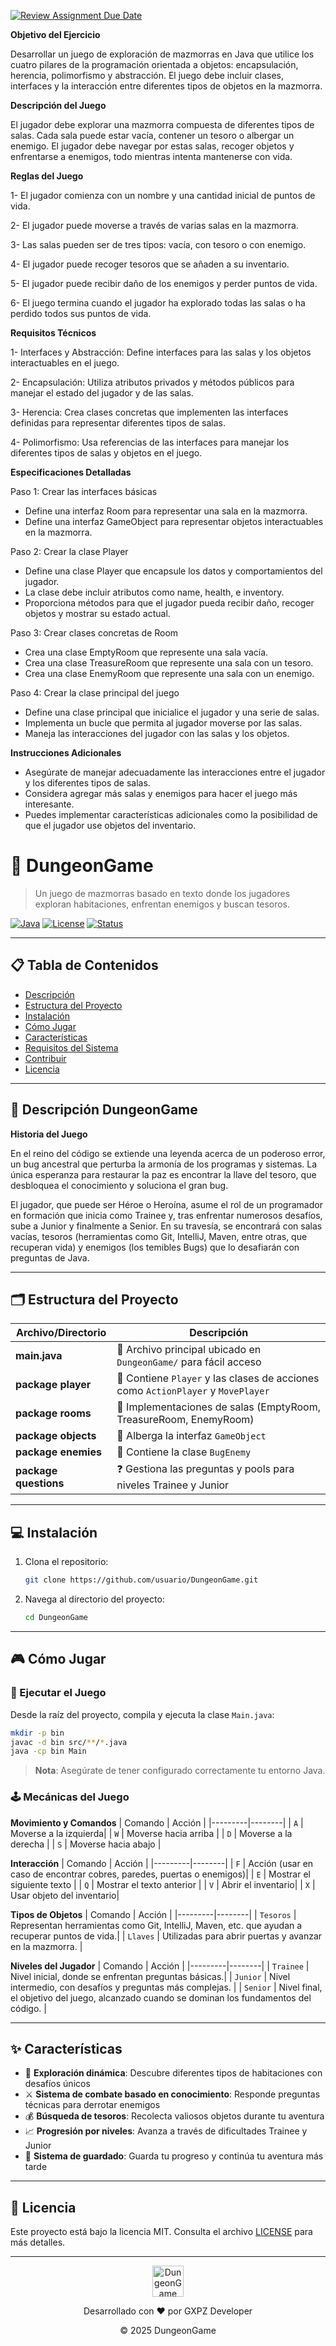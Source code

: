 [![Review Assignment Due Date](https://classroom.github.com/assets/deadline-readme-button-22041afd0340ce965d47ae6ef1cefeee28c7c493a6346c4f15d667ab976d596c.svg)](https://classroom.github.com/a/fZvJ74jt)

**Objetivo del Ejercicio**

Desarrollar un juego de exploración de mazmorras en Java que utilice los cuatro pilares de la programación orientada a objetos: encapsulación, herencia, polimorfismo y abstracción. El juego debe incluir clases, interfaces y la interacción entre diferentes tipos de objetos en la mazmorra.


**Descripción del Juego**

El jugador debe explorar una mazmorra compuesta de diferentes tipos de salas. Cada sala puede estar vacía, contener un tesoro o albergar un enemigo. El jugador debe navegar por estas salas, recoger objetos y enfrentarse a enemigos, todo mientras intenta mantenerse con vida.


**Reglas del Juego**

1- El jugador comienza con un nombre y una cantidad inicial de puntos de vida.

2- El jugador puede moverse a través de varias salas en la mazmorra.

3- Las salas pueden ser de tres tipos: vacía, con tesoro o con enemigo.

4- El jugador puede recoger tesoros que se añaden a su inventario.

5- El jugador puede recibir daño de los enemigos y perder puntos de vida.

6- El juego termina cuando el jugador ha explorado todas las salas o ha perdido todos sus puntos de vida.



**Requisitos Técnicos**

1- Interfaces y Abstracción: Define interfaces para las salas y los objetos interactuables en el juego.

2- Encapsulación: Utiliza atributos privados y métodos públicos para manejar el estado del jugador y de las salas.

3- Herencia: Crea clases concretas que implementen las interfaces definidas para representar diferentes tipos de salas.

4- Polimorfismo: Usa referencias de las interfaces para manejar los diferentes tipos de salas y objetos en el juego.



**Especificaciones Detalladas**

Paso 1: Crear las interfaces básicas
  - Define una interfaz Room para representar una sala en la mazmorra.
  - Define una interfaz GameObject para representar objetos interactuables en la mazmorra.

Paso 2: Crear la clase Player
  - Define una clase Player que encapsule los datos y comportamientos del jugador.
  - La clase debe incluir atributos como name, health, e inventory.
  - Proporciona métodos para que el jugador pueda recibir daño, recoger objetos y mostrar su estado actual.

Paso 3: Crear clases concretas de Room
  - Crea una clase EmptyRoom que represente una sala vacía.
  - Crea una clase TreasureRoom que represente una sala con un tesoro.
  - Crea una clase EnemyRoom que represente una sala con un enemigo.

Paso 4: Crear la clase principal del juego
  - Define una clase principal que inicialice el jugador y una serie de salas.
  - Implementa un bucle que permita al jugador moverse por las salas.
  - Maneja las interacciones del jugador con las salas y los objetos.

**Instrucciones Adicionales**
  - Asegúrate de manejar adecuadamente las interacciones entre el jugador y los diferentes tipos de salas.
  - Considera agregar más salas y enemigos para hacer el juego más interesante.
  - Puedes implementar características adicionales como la posibilidad de que el jugador use objetos del inventario.



# 🏰 DungeonGame

> Un juego de mazmorras basado en texto donde los jugadores exploran habitaciones, enfrentan enemigos y buscan tesoros.

[![Java](https://img.shields.io/badge/Java-8%2B-orange)](https://www.java.com/)
[![License](https://img.shields.io/badge/License-MIT-blue)](LICENSE)
[![Status](https://img.shields.io/badge/Status-En%20Desarrollo-green)](STATUS)

---

## 📋 Tabla de Contenidos

- [Descripción](#-descripción)
- [Estructura del Proyecto](#-estructura-del-proyecto)
- [Instalación](#-instalación)
- [Cómo Jugar](#-cómo-jugar)
- [Características](#-características)
- [Requisitos del Sistema](#-requisitos-del-sistema)
- [Contribuir](#-contribuir)
- [Licencia](#-licencia)

---

## 📝 Descripción **DungeonGame**

**Historia del Juego** 

En el reino del código se extiende una leyenda acerca de un poderoso error, un bug ancestral que perturba la armonía de los programas y sistemas. La única esperanza para restaurar la paz es encontrar la llave del tesoro, que desbloquea el conocimiento y soluciona el gran bug.

El jugador, que puede ser Héroe o Heroína, asume el rol de un programador en formación que inicia como Trainee y, tras enfrentar numerosos desafíos, sube a Junior y finalmente a Senior. En su travesía, se encontrará con salas vacías, tesoros (herramientas como Git, IntelliJ, Maven, entre otras, que recuperan vida) y enemigos (los temibles Bugs) que lo desafiarán con preguntas de Java.


---

## 🗂️ Estructura del Proyecto

| Archivo/Directorio | Descripción |
|-------------------|-------------|
| **main.java** | 📄 Archivo principal ubicado en `DungeonGame/` para fácil acceso |
| **package player** | 👤 Contiene `Player` y las clases de acciones como `ActionPlayer` y `MovePlayer` |
| **package rooms** | 🚪 Implementaciones de salas (EmptyRoom, TreasureRoom, EnemyRoom) |
| **package objects** | 🎒 Alberga la interfaz `GameObject` |
| **package enemies** | 👾 Contiene la clase `BugEnemy` |
| **package questions** | ❓ Gestiona las preguntas y pools para niveles Trainee y Junior |

---

## 💻 Instalación

1. Clona el repositorio:
   ```bash
   git clone https://github.com/usuario/DungeonGame.git
   ```

2. Navega al directorio del proyecto:
   ```bash
   cd DungeonGame
   ```

---

## 🎮 Cómo Jugar

### 🚀 Ejecutar el Juego

Desde la raíz del proyecto, compila y ejecuta la clase `Main.java`:

```bash
mkdir -p bin
javac -d bin src/**/*.java
java -cp bin Main
```

> **Nota**: Asegúrate de tener configurado correctamente tu entorno Java.

### 🕹️ Mecánicas del Juego

**Movimiento y Comandos**
| Comando | Acción |
|---------|--------|
| `A` | Moverse a la izquierda|
| `W` | Moverse hacia arriba |
| `D` | Moverse a la derecha |
| `S` | Moverse hacia abajo |

**Interacción**
| Comando | Acción |
|---------|--------|
| `F` | Acción (usar en caso de encontrar cobres, paredes, puertas o enemigos)|
| `E` | Mostrar el siguiente texto |
| `Q` | Mostrar el texto anterior |
| `V` | Abrir el inventario|
| `X` | Usar objeto del inventario|

**Tipos de Objetos**
| Comando | Acción |
|---------|--------|
| `Tesoros` | Representan herramientas como Git, IntelliJ, Maven, etc. que ayudan a recuperar puntos de vida.|
| `Llaves` | Utilizadas para abrir puertas y avanzar en la mazmorra. |

**Niveles del Jugador**
| Comando | Acción |
|---------|--------|
| `Trainee` | Nivel inicial, donde se enfrentan preguntas básicas.|
| `Junior` | Nivel intermedio, con desafíos y preguntas más complejas. |
| `Senior` | Nivel final, el objetivo del juego, alcanzado cuando se dominan los fundamentos del código. |


---

## ✨ Características

- 🧭 **Exploración dinámica**: Descubre diferentes tipos de habitaciones con desafíos únicos
- ⚔️ **Sistema de combate basado en conocimiento**: Responde preguntas técnicas para derrotar enemigos
- 💰 **Búsqueda de tesoros**: Recolecta valiosos objetos durante tu aventura
- 📈 **Progresión por niveles**: Avanza a través de dificultades Trainee y Junior
- 🔄 **Sistema de guardado**: Guarda tu progreso y continúa tu aventura más tarde


---

## 📜 Licencia

Este proyecto está bajo la licencia MIT. Consulta el archivo [LICENSE](LICENSE) para más detalles.

---

<div align="center">
  <img src="https://cdn.jsdelivr.net/gh/devicons/devicon/icons/java/java-original.svg" alt="DungeonGame Logo Java" width="50" height="50" />
  <p>Desarrollado con ❤️ por GXPZ Developer</p>
  <p>© 2025 DungeonGame</p>
</div>